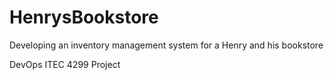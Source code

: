 # HenrysBookstore
Developing an inventory management system for a Henry and his bookstore

DevOps ITEC 4299 Project
